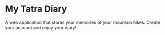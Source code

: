 # My Tatra Diary
A web application that stores your memories of your mountain hikes.
Create your account and enjoy your diary!
